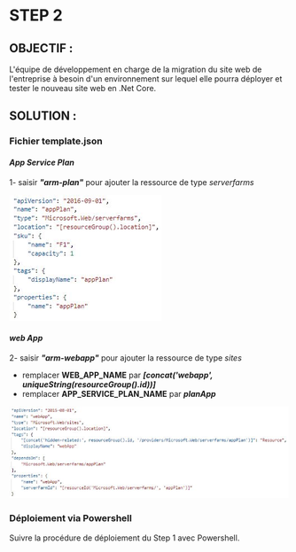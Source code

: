 # STEP 2
## OBJECTIF :

L'équipe de développement en charge de la migration du site web de l'entreprise à besoin d'un environnement sur lequel elle pourra déployer et tester le nouveau site web en .Net Core.

## SOLUTION :

### **Fichier template.json**

#### _App Service Plan_

1- saisir __*"arm-plan"*__ pour ajouter la ressource de type *serverfarms*

![](/assets/S2-ArmPlan.png "Picture 1")

#### *web App*

2- saisir __*"arm-webapp"*__ pour ajouter la ressource de type *sites*

- remplacer **WEB_APP_NAME** par *__[concat('webapp', uniqueString(resourceGroup().id))]__*
- remplacer **APP_SERVICE_PLAN_NAME** par *__planApp__*

![](/assets/S2-ArmWebapp.png "Picture 2")

### **Déploiement via Powershell**

Suivre la procédure de déploiement du Step 1 avec Powershell.